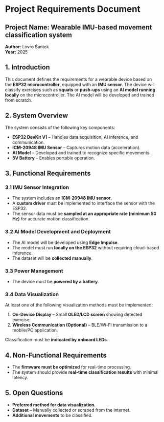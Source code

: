 # Project Requirements Document

## Project Name: Wearable IMU-based movement classification system  
**Author:** Lovro Šantek  
**Year:** 2025  

## 1. Introduction  
This document defines the requirements for a wearable device based on the **ESP32 microcontroller**, equipped with an **IMU sensor**. The device will classify exercises such as **squats** or **push-ups** using an **AI model running locally** on the microcontroller. The AI model will be developed and trained from scratch.  

## 2. System Overview  
The system consists of the following key components:  

- **ESP32 DevKit V1** – Handles data acquisition, AI inference, and communication.  
- **ICM-20948 IMU Sensor** – Captures motion data (acceleration).  
- **AI Model** – Developed and trained to recognize specific movements.  
- **5V Battery** – Enables portable operation.  

## 3. Functional Requirements  

### 3.1 IMU Sensor Integration  
- The system includes an **ICM-20948 IMU sensor**.  
- A **custom driver** must be implemented to interface the sensor with the ESP32.  
- The sensor data must be **sampled at an appropriate rate (minimum 50 Hz)** for accurate motion classification.  

### 3.2 AI Model Development and Deployment  
- The AI model will be developed using **Edge Impulse**.  
- The model must run **locally on the ESP32** without requiring cloud-based inference.  
- The dataset will be **collected manually**.  

### 3.3 Power Management  
- The device must be **powered by a battery**.  

### 3.4 Data Visualization  
At least one of the following visualization methods must be implemented:  

1. **On-Device Display** – Small **OLED/LCD screen** showing detected exercise.  
2. **Wireless Communication (Optional)** – BLE/Wi-Fi transmission to a mobile/PC application.  

Classification must be **indicated by onboard LEDs**.  

## 4. Non-Functional Requirements  
- The **firmware must be optimized** for real-time processing.  
- The system should provide **real-time classification results** with minimal latency.  

## 5. Open Questions  
- **Preferred method for data visualization.**  
- **Dataset** – Manually collected or scraped from the internet.  
- **Additional movements** to be classified.  
